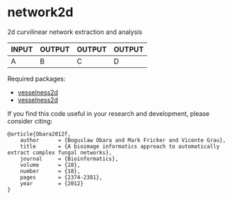 # network2d
2d curvilinear network extraction and analysis<br/>

| INPUT | OUTPUT | OUTPUT | OUTPUT |
| ------------- | ------------- | ------------- | ------------- |
| A | B | C | D |


Required packages:
- [vesselness2d](../../../vesselness2d)
- [vesselness2d](../../../vesselness_pct2d)

If you find this code useful in your research and development, please consider citing:

    @article{Obara2012f,
        author      = {Boguslaw Obara and Mark Fricker and Vicente Grau},
        title       = {A bioimage informatics approach to automatically extract complex fungal networks},
        journal     = {Bioinformatics},
        volume      = {28},
        number      = {18},
        pages       = {2374-2381},
        year        = {2012}
    }
